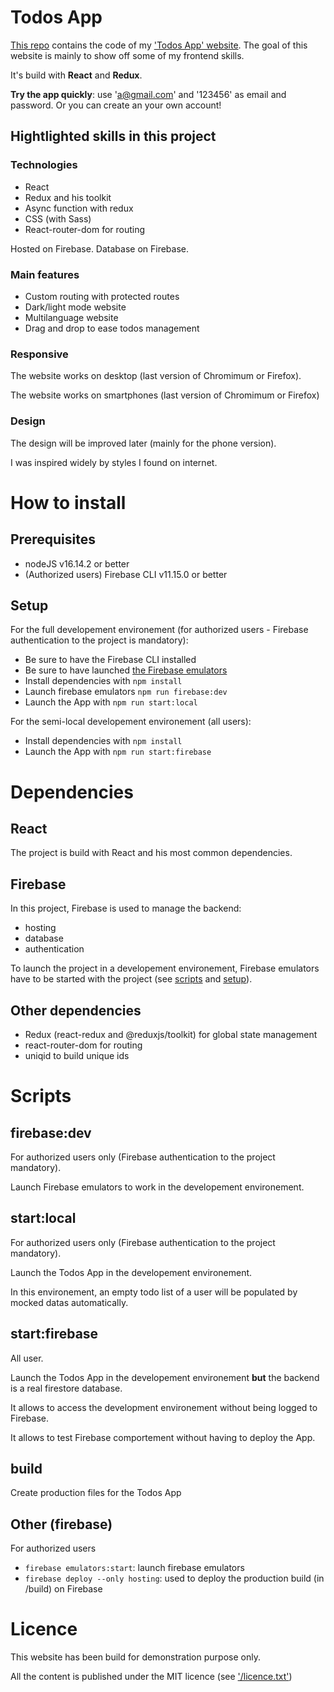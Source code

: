 # Todos App

[This repo](https://github.com/WandoCode/todolist) contains the code of my ['Todos App' website](https://todolist-4ee38.web.app/). The goal of this website is mainly to show off some of my frontend skills.

It's build with **React** and **Redux**.

**Try the app quickly**: use 'a@gmail.com' and '123456' as email and password. Or you can create an your own account!

## Hightlighted skills in this project

### Technologies

- React
- Redux and his toolkit
- Async function with redux
- CSS (with Sass)
- React-router-dom for routing

Hosted on Firebase.
Database on Firebase.

### Main features

- Custom routing with protected routes
- Dark/light mode website
- Multilanguage website
- Drag and drop to ease todos management

### Responsive

The website works on desktop (last version of Chromimum or Firefox).

The website works on smartphones (last version of Chromimum or Firefox)

### Design

The design will be improved later (mainly for the phone version).

I was inspired widely by styles I found on internet.

# How to install

## Prerequisites

- nodeJS v16.14.2 or better
- (Authorized users) Firebase CLI v11.15.0 or better

## Setup

For the full developement environement (for authorized users - Firebase authentication to the project is mandatory):

- Be sure to have the Firebase CLI installed
- Be sure to have launched [the Firebase emulators](https://firebase.google.com/docs/emulator-suite)
- Install dependencies with `npm install`
- Launch firebase emulators `npm run firebase:dev`
- Launch the App with `npm run start:local`

For the semi-local developement environement (all users):

- Install dependencies with `npm install`
- Launch the App with `npm run start:firebase`

# Dependencies

## React

The project is build with React and his most common dependencies.

## Firebase

In this project, Firebase is used to manage the backend:

- hosting
- database
- authentication

To launch the project in a developement environement, Firebase emulators have to be started with the project (see [scripts](#scripts) and [setup](##Setup)).

## Other dependencies

- Redux (react-redux and @reduxjs/toolkit) for global state management
- react-router-dom for routing
- uniqid to build unique ids

# Scripts

## firebase:dev

For authorized users only (Firebase authentication to the project mandatory).

Launch Firebase emulators to work in the developement environement.

## start:local

For authorized users only (Firebase authentication to the project mandatory).

Launch the Todos App in the developement environement.

In this environement, an empty todo list of a user will be populated by mocked datas automatically.

## start:firebase

All user.

Launch the Todos App in the developement environement **but** the backend is a real firestore database.

It allows to access the development environement without being logged to Firebase.

It allows to test Firebase comportement without having to deploy the App.

## build

Create production files for the Todos App

## Other (firebase)

For authorized users

- `firebase emulators:start`: launch firebase emulators
- `firebase deploy --only hosting`: used to deploy the production build (in /build) on Firebase

# Licence

This website has been build for demonstration purpose only.

All the content is published under the MIT licence (see ['/licence.txt'](https://github.com/WandoCode/todolist/blob/main/licence.txt))

